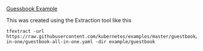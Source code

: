 [Guessbook Example](https://github.com/kubernetes/examples/tree/master/guestbook)

This was created using the Extraction tool like this
```
tfextract -url https://raw.githubusercontent.com/kubernetes/examples/master/guestbook/all-in-one/guestbook-all-in-one.yaml -dir example/guestbook
```


